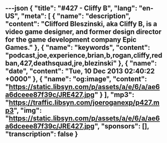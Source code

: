 ---json
{
  "title": "#427 - Cliffy B",
  "lang": "en-US",
  "meta": [
    {
      "name": "description",
      "content": "Clifford Bleszinski, aka Cliffy B, is a video game designer, and former design director for the game development company Epic Games."
    },
    {
      "name": "keywords",
      "content": "podcast,joe,experience,brian,b,rogan,cliffy,redban,427,deathsquad,jre,blezinski"
    },
    {
      "name": "date",
      "content": "Tue, 10 Dec 2013 02:40:22 +0000"
    },
    {
      "name": "og:image",
      "content": "https://static.libsyn.com/p/assets/a/e/6/a/ae6a6dceee87f39c/JRE427.jpg"
    }
  ],
  "mp3": "https://traffic.libsyn.com/joeroganexp/p427.mp3",
  "img": "https://static.libsyn.com/p/assets/a/e/6/a/ae6a6dceee87f39c/JRE427.jpg",
  "sponsors": [],
  "transcription": false
}
---
<episode-header />

<timemark seconds="0" />

<transcribe-call-to-action />

<episode-footer />